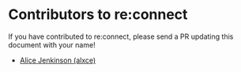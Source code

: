 # Contributors to re:connect

If you have contributed to re:connect, please send a PR updating this document with
your name!

* [Alice Jenkinson (alxce)](https://gitlab.com/alxce)
